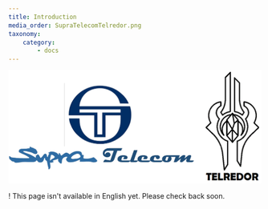```yaml
---
title: Introduction
media_order: SupraTelecomTelredor.png
taxonomy:
    category:
        - docs
---
```


![](SupraTelecomTelredor.png)

! This page isn't available in English yet. Please check back soon.